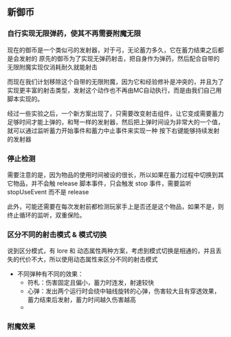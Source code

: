 
## 新御币


### 自行实现无限弹药，使其不再需要附魔无限

现在的御币是一个类似弓的发射器，对于弓，无论蓄力多久，它在蓄力结束之后都是会发射的
原先的御币为了实现无弹药射击，把自身作为弹药，然后配合自带的无限附魔实现仅消耗耐久就能射击

而现在我们计划移除这个自带的无限附魔，因为它和经验修补是冲突的，并且为了实现更丰富的射击类型，发射这个动作也不再由MC自动执行，而是由我们自己用脚本实现的。

经过一些实验之后，一个新方案出现了，只需要改变射击组件，让它变成需要蓄力足够时间才能上弹的，和弩一样的发射器，然后把上弹时间设为非常大的一个值，就可以通过监听蓄力开始事件和蓄力中止事件来实现一种  按下右键能够持续发射的发射器

### 停止检测

需要注意的是，因为物品的使用时间被设的很长，所以如果在蓄力过程中切换到其它物品，并不会触 release 脚本事件，只会触发 stop 事件，需要监听 stopUseEvent 而不是 release

此外，可能还需要在每次发射前都检测玩家手上是否还是这个物品，如果不是，则终止循环的监听，双重保险。


### 区分不同的射击模式 & 模式切换

说到区分模式，有 lore 和 动态属性两种方案，考虑到模式切换是相通的，并且丢失的代价不大，所以使用动态属性来区分不同的射击模式

- 不同弹种有不同的效果：
  - 符札：伤害固定且偏小，蓄力时连发，射速较快
  - 心弹：发出两个运行时会绕中轴线旋转的心弹，伤害较大且有穿透效果，蓄力结束后发射，蓄力时间越久伤害越高
  - 

### 附魔效果

